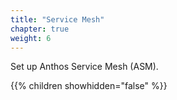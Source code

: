 ```yaml
---
title: "Service Mesh"
chapter: true
weight: 6
---
```

Set up Anthos Service Mesh (ASM).

{{% children showhidden="false" %}}